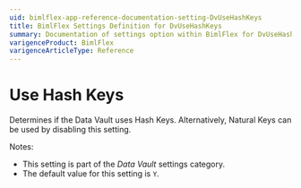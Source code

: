 ```yaml
---
uid: bimlflex-app-reference-documentation-setting-DvUseHashKeys
title: BimlFlex Settings Definition for DvUseHashKeys
summary: Documentation of settings option within BimlFlex for DvUseHashKeys
varigenceProduct: BimlFlex
varigenceArticleType: Reference
---
```


# Use Hash Keys

Determines if the Data Vault uses Hash Keys. Alternatively, Natural Keys can be used by disabling this setting.

Notes:

* This setting is part of the *Data Vault* settings category.
* The default value for this setting is `Y`.
